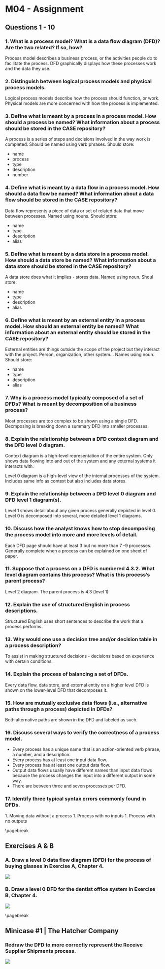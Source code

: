 # M04 - Assignment

## Questions 1 - 10

### 1\. What is a process model? What is a data flow diagram (DFD)?  Are the two related? If so, how?

Process model describes a business process, or the activities people do to facilitate the process.  DFD graphically displays how these processes work and the data they use.

### 2\. Distinguish between logical process models and physical process models.

Logical process models describe how the process should function, or work.  Physical models are more concerned with how the process is implemented.

### 3\. Define what is meant by a process in a process model. How should a process be named? What information about a process should be stored in the CASE repository?

A process is a series of steps and decisions involved in the way work is completed. Should be named using verb phrases.  Should store:

* name
* process
* type
* description
* number


### 4\. Define what is meant by a data flow in a process model. How should a data flow be named? What information about a data flow should be stored in the CASE repository?

Data flow represents a piece of data or set of related data that move between processes.  Named using nouns. Should store:

* name
* type
* description
* alias


### 5\. Define what is meant by a data store in a process model. How should a data store be named? What information about a data store should be stored in the CASE repository?

A data store does what it implies - stores data.  Named using noun.  Shoul store:

* name
* type
* description
* alias


### 6\. Define what is meant by an external entity in a process model.  How should an external entity be named? What information about an external entity should be stored in the CASE repository?

External entities are things outside the scope of the project but they interact with the project.  Person, organization, other system... Names using noun. Should store:

* name
* type
* description
* alias

### 7\. Why is a process model typically composed of a set of DFDs?  What is meant by decomposition of a business process?

Most processes are too complex to be shown using a single DFD.  Decmposing is breaking down a summary DFD into smaller processes.

### 8\. Explain the relationship between a DFD context diagram and the DFD level 0 diagram.

Context diagram is a high-level representation of the entire system. Only shows data flowing into and out of the system and any external systems it interacts with.

Level 0 diagram is a high-level view of the internal processes of the system. Includes same info as context but also includes data stores. 


### 9\. Explain the relationship between a DFD level 0 diagram and DFD level 1 diagram(s).

Level 1 shows detail about any given process generally depicted in level 0.  Level 0 is decomposed into several, more detailed level 1 diagrams.


### 10\. Discuss how the analyst knows how to stop decomposing the process model into more and more levels of detail.

Each DFD page should have at least 3 but no more than 7 -9 processes.  Generally complete when a process can be explained on one sheet of paper.


### 11\. Suppose that a process on a DFD is numbered 4.3.2. What level diagram contains this process? What is this process’s parent process?

Level 2 diagram.  The parent process is 4.3 (level 1)


### 12\. Explain the use of structured English in process descriptions.

Structured English uses short sentences to describe the work that a process performs.


### 13\. Why would one use a decision tree and/or decision table in a process description?

To assist in making structured decisions - decisions based on experience with certain conditions.

### 14\. Explain the process of balancing a set of DFDs.

Every data flow, data store, and external entity on a higher level DFD is shown on the lower-level DFD that decomposes it.

### 15\. How are mutually exclusive data flows (i.e., alternative paths through a process) depicted in DFDs?

Both alternative paths are shown in the DFD and labeled as such.


### 16\. Discuss several ways to verify the correctness of a process model.

* Every process has a unique name that is an action-oriented verb phrase, a number, and a description.
* Every process has at least one input data flow.
* Every process has at least one output data flow.
* Output data flows usually have different names than input data flows because the process changes the input into a different output in some way.  
* There are between three and seven processes per DFD.


### 17\. Identify three typical syntax errors commonly found in DFDs.

1\. Moving data without a process
1\. Process with no inputs
1\. Process with no outputs

\pagebreak

## Exercises A & B


### A\. Draw a level 0 data flow diagram (DFD) for the process of buying glasses in Exercise A, Chapter 4.

![](M04/a.png)


### B\. Draw a level 0 DFD for the dentist office system in Exercise B, Chapter 4.

![](M04/b.png)

\pagebreak

## Minicase #1 | The Hatcher Company

### Redraw the DFD to more correctly represent the Receive Supplier Shipments process.

![](M04/mini.png)


